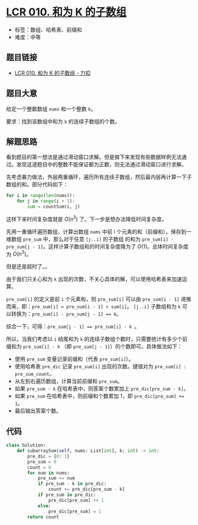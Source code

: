 # [LCR 010. 和为 K 的子数组](https://leetcode.cn/problems/QTMn0o/)

- 标签：数组、哈希表、前缀和
- 难度：中等

## 题目链接

- [LCR 010. 和为 K 的子数组 - 力扣](https://leetcode.cn/problems/QTMn0o/)

## 题目大意

给定一个整数数组 `nums` 和一个整数 `k`。

要求：找到该数组中和为 `k` 的连续子数组的个数。

## 解题思路

看到题目的第一想法是通过滑动窗口求解。但是做下来发现有些数据样例无法通过。发现这道题目中的整数不能保证都为正数，则无法通过滑动窗口进行求解。

先考虑暴力做法，外层两重循环，遍历所有连续子数组，然后最内层再计算一下子数组的和。部分代码如下：

```python
for i in range(len(nums)):
    for j in range(i + 1):
        sum = countSum(i, j)
```

这样下来时间复杂度就是 $O(n^3)$ 了。下一步是想办法降低时间复杂度。

先用一重循环遍历数组，计算出数组 `nums` 中前 i 个元素的和（前缀和），保存到一维数组 `pre_sum` 中，那么对于任意 `[j..i]` 的子数组 的和为 `pre_sum[i] - pre_sum[j - 1]`。这样计算子数组和的时间复杂度降为了 $O(1)$。总体时间复杂度为 $O(n^3)$。

但是还是超时了。。

由于我们只关心和为 `k` 出现的次数，不关心具体的解，可以使用哈希表来加速运算。

`pre_sum[i]` 的定义是前 `i` 个元素和，则 `pre_sum[i]` 可以由 `pre_sum[i - 1]` 递推而来，即：`pre_sum[i] = pre_sum[i - 1] + sum[i]`。 `[j..i]` 子数组和为 `k` 可以转换为：`pre_sum[i] - pre_sum[j - 1] == k`。

综合一下，可得：`pre_sum[j - 1] == pre_sum[i] - k `。

所以，当我们考虑以 `i` 结尾和为 `k` 的连续子数组个数时，只需要统计有多少个前缀和为 `pre_sum[i] - k` （即 `pre_sum[j - 1]`）的个数即可。具体做法如下：

- 使用 `pre_sum` 变量记录前缀和（代表 `pre_sum[i]`）。
- 使用哈希表 `pre_dic` 记录 `pre_sum[i]` 出现的次数。键值对为 `pre_sum[i] : pre_sum_count`。
- 从左到右遍历数组，计算当前前缀和 `pre_sum`。
- 如果 `pre_sum - k` 在哈希表中，则答案个数累加上 `pre_dic[pre_sum - k]`。
- 如果 `pre_sum` 在哈希表中，则前缀和个数累加 1，即 `pre_dic[pre_sum] += 1`。
- 最后输出答案个数。

## 代码

```python
class Solution:
    def subarraySum(self, nums: List[int], k: int) -> int:
        pre_dic = {0: 1}
        pre_sum = 0
        count = 0
        for num in nums:
            pre_sum += num
            if pre_sum - k in pre_dic:
                count += pre_dic[pre_sum - k]
            if pre_sum in pre_dic:
                pre_dic[pre_sum] += 1
            else:
                pre_dic[pre_sum] = 1
        return count
```

